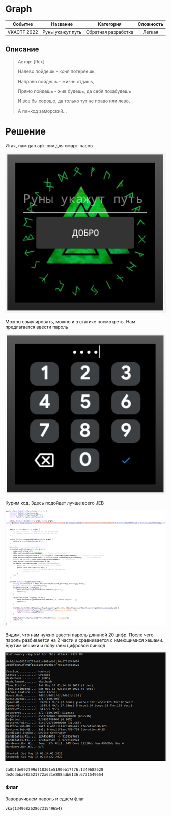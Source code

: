 # Graph

|   Cобытие   | Название | Категория | Сложность |
| :---------: | :------: | :-------: | :-------: |
| VKACTF 2022 |  Руны укажут путь  |  Обратная разработка  |  Легкая  |

## Описание

>Автор: [Rex]
>
>Налево пойдешь - коня потеряешь,
>
>Направо пойдешь - жизнь отдашь,
>
>Прямо пойдешь - жив будешь, да себя позабудешь
>
>И все бы хорошо, да только тут не право или лево,
>
>А пинкод заморский...

# Решение

Итак, нам дан apk-ник для смарт-часов

![mainwindow](mainwindow.PNG)

Можно сэмулировать, можно и в статике посмотреть. Нам предлагается ввести пароль

![enterpassword](enterpassword.PNG)

Курим код. Здесь подойдет лучше всего JEB

![mainactivity](mainactivity.PNG)

Видим, что нам нужно ввести пароль длинной 20 цифр. После чего пароль разбивается на 2 части и сравнивается с имеющимися хешами. Брутим хешики и получаем цифровой пинкод

![hashcat](hashcat.PNG)

```
2a0bfde092f99df18361e5190eb17f76:1349682628
de2ddbba083521772a631e808adb6136:6731549654
```

### Флаг

Заворачиваем пароль и сдаем флаг
```
vka{13496826286731549654}
```